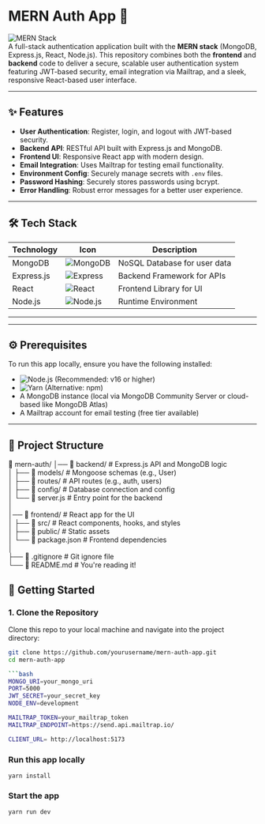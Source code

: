 # MERN Auth App 🚀

![MERN Stack](https://img.shields.io/badge/MERN_Stack-20232A?style=for-the-badge&logo=javascript&logoColor=61DAFB)  
A full-stack authentication application built with the **MERN stack** (MongoDB, Express.js, React, Node.js). This repository combines both the **frontend** and **backend** code to deliver a secure, scalable user authentication system featuring JWT-based security, email integration via Mailtrap, and a sleek, responsive React-based user interface.

---

## ✨ Features
- **User Authentication**: Register, login, and logout with JWT-based security.
- **Backend API**: RESTful API built with Express.js and MongoDB.
- **Frontend UI**: Responsive React app with modern design.
- **Email Integration**: Uses Mailtrap for testing email functionality.
- **Environment Config**: Securely manage secrets with `.env` files.
- **Password Hashing**: Securely stores passwords using bcrypt.
- **Error Handling**: Robust error messages for a better user experience.

---

## 🛠️ Tech Stack

| Technology       | Icon                                                                 | Description                  |
|------------------|----------------------------------------------------------------------|------------------------------|
| MongoDB          | ![MongoDB](https://img.shields.io/badge/MongoDB-47A248?style=flat-square&logo=mongodb&logoColor=white) | NoSQL Database for user data |
| Express.js       | ![Express](https://img.shields.io/badge/Express.js-000000?style=flat-square&logo=express&logoColor=white) | Backend Framework for APIs |
| React            | ![React](https://img.shields.io/badge/React-61DAFB?style=flat-square&logo=react&logoColor=black) | Frontend Library for UI      |
| Node.js          | ![Node.js](https://img.shields.io/badge/Node.js-339933?style=flat-square&logo=nodedotjs&logoColor=white) | Runtime Environment         |

---


---

## ⚙️ Prerequisites
To run this app locally, ensure you have the following installed:
- ![Node.js](https://img.shields.io/badge/Node.js-16.x+-339933?style=flat-square&logo=nodedotjs&logoColor=white) (Recommended: v16 or higher)
- ![Yarn](https://img.shields.io/badge/Yarn-1.x-2C8EBB?style=flat-square&logo=yarn&logoColor=white) (Alternative: npm)
- A MongoDB instance (local via MongoDB Community Server or cloud-based like MongoDB Atlas)
- A Mailtrap account for email testing (free tier available)

---
## 📂 Project Structure
📂 mern-auth/
│── 📂 backend/                # Express.js API and MongoDB logic  
│   ├── 📂 models/             # Mongoose schemas (e.g., User)  
│   ├── 📂 routes/             # API routes (e.g., auth, users)  
│   ├── 📂 config/             # Database connection and config  
│   └── 📄 server.js           # Entry point for the backend  
│  
│── 📂 frontend/               # React app for the UI  
│   ├── 📂 src/                # React components, hooks, and styles  
│   ├── 📂 public/             # Static assets  
│   └── 📄 package.json        # Frontend dependencies  
│  
├── 📄 .gitignore              # Git ignore file  
└── 📄 README.md               # You're reading it!  
 


## 🚀 Getting Started

### 1. Clone the Repository
Clone this repo to your local machine and navigate into the project directory:
```bash
git clone https://github.com/yourusername/mern-auth-app.git
cd mern-auth-app

```bash
MONGO_URI=your_mongo_uri
PORT=5000
JWT_SECRET=your_secret_key
NODE_ENV=development

MAILTRAP_TOKEN=your_mailtrap_token
MAILTRAP_ENDPOINT=https://send.api.mailtrap.io/

CLIENT_URL= http://localhost:5173
```

### Run this app locally
```shell
yarn install
```

### Start the app

```shell
yarn run dev
```

